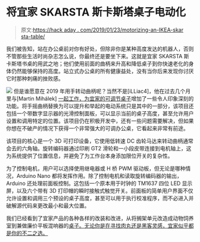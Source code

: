 # 将宜家 SKARSTA 斯卡斯塔桌子电动化

> 原文:[https://hack aday . com/2019/01/23/motorizing-an-IKEA-skar sta-table/](https://hackaday.com/2019/01/23/motorizing-an-ikea-skarsta-table/)

我们被告知，站在办公桌前对你有好处，但除非你是某种高度发达的机器人，否则不管那些生活时尚杂志怎么说，你最终还是要坐下来。这就是宜家 SKARSTA 斯卡斯塔书桌的用武之地；他们使用前面的曲柄来升高和降低桌子到你快速老化的身体仍然能够保持的高度。站立式办公桌的所有健康益处，没有当你后来发现你讨厌它时那种刺痛的挫败感。

[![](../Images/acad35bea094b66f08776d8f1fbe5e77.png)](https://hackaday.com/wp-content/uploads/2019/01/skarsta_detail-2.jpg) 但是谁愿意在 2019 年用手转动曲柄呢？当然不是[iLLiac4]，他在过去几个月里与[Martin Mihálek] [一起工作，为宜家的可调节桌子](https://github.com/aenniw/ARDUINO/tree/master/skarsta)增加了一些令人印象深刻的功能。将手摇曲柄替换为可以提升和举起的电动系统只是其中的一部分，该项目还包括一个带数字显示器的光滑控制面板，可以显示当前的桌子高度，甚至允许用户设置和调用特定的位置。该项目仍在积极开发中，还有一些问题需要解决，但如果你想在不破产的情况下获得一个非常强大的可调办公桌，它看起来非常有前途。

该项目的核心是一个 3D 可打印设备，它使用低转速 DC 齿轮马达来转动曲柄通常会去的六角轴。旋转编码器通过印刷 GT2 滑轮和一小段皮带连接到电机轴上，这为系统提供了位置信息，并避免了为工作台本身添加限位开关的复杂性。

为了控制电机，用户可以选择使用继电器或 H 桥 PWM 驱动板，但无论是哪种情况，Arduino Nano 都将发挥作用。除了控制电机和读取旋转编码器的输出，Arduino 还处理前面板控制。这包括一个原本用于时钟的 TM1637 四位 LED 显示屏，以及六个带有 3D 打印帽的瞬时接触式触觉开关。前面板的简单用户界面不仅允许设置和调用三个预设的桌子高度，甚至可以用于执行校准程序，而不必进入并破解源代码来更改最小和最大位置。

我们已经看到了宜家产品的各种各样的改装和改进，从将搁架单元改造成动物饲养室到兼做廉价平板混响器的[桌子。无论你是在寻找肉丸还是黑客灵感，宜家似乎都是你的不二之选。](https://hackaday.com/2018/11/29/build-a-plate-reverb-from-ikea/)